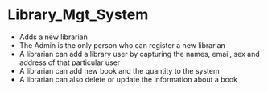 # Library_Mgt_System
* Adds a new librarian
* The Admin is the only person who can register a new librarian
* A librarian can add a library user by capturing the names, email, sex and address of that particular user
* A librarian can add new book and the quantity to the system
* A librarian can also delete or update the information about a book